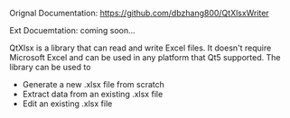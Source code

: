 Orignal Documentation: https://github.com/dbzhang800/QtXlsxWriter

Ext Docuemtation: coming soon...

QtXlsx is a library that can read and write Excel files. It doesn't require Microsoft Excel and can be used in any platform that Qt5 supported.
The library can be used to

* Generate a new .xlsx file from scratch
* Extract data from an existing .xlsx file
* Edit an existing .xlsx file
